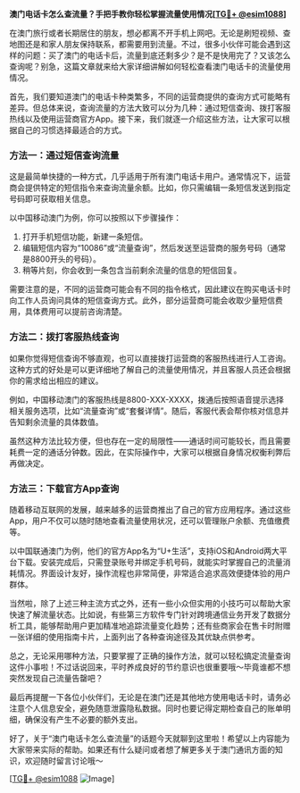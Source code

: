 **澳门电话卡怎么查流量？手把手教你轻松掌握流量使用情况[[TG💪+ @esim1088](https://t.me/s/esim1088)]**

在澳门旅行或者长期居住的朋友，想必都离不开手机上网吧。无论是刷短视频、查地图还是和家人朋友保持联系，都需要用到流量。不过，很多小伙伴可能会遇到这样的问题：买了澳门的电话卡后，流量到底还剩多少？是不是快用完了？又该怎么查询呢？别急，这篇文章就来给大家详细讲解如何轻松查看澳门电话卡的流量使用情况。

首先，我们要知道澳门的电话卡种类繁多，不同的运营商提供的查询方式可能略有差异。但总体来说，查询流量的方法大致可以分为几种：通过短信查询、拨打客服热线以及使用运营商官方App。接下来，我们就逐一介绍这些方法，让大家可以根据自己的习惯选择最适合的方式。

### 方法一：通过短信查询流量

这是最简单快捷的一种方式，几乎适用于所有澳门电话卡用户。通常情况下，运营商会提供特定的短信指令来查询流量余额。比如，你只需编辑一条短信发送到指定号码即可获取相关信息。

以中国移动澳门为例，你可以按照以下步骤操作：

1. 打开手机短信功能，新建一条短信。
2. 编辑短信内容为“10086”或“流量查询”，然后发送至运营商的服务号码（通常是8800开头的号码）。
3. 稍等片刻，你会收到一条包含当前剩余流量的信息的短信回复。

需要注意的是，不同的运营商可能会有不同的指令格式，因此建议在购买电话卡时向工作人员询问具体的短信查询方式。此外，部分运营商可能会收取少量短信费用，具体费用可以提前咨询清楚。

### 方法二：拨打客服热线查询

如果你觉得短信查询不够直观，也可以直接拨打运营商的客服热线进行人工咨询。这种方式的好处是可以更详细地了解自己的流量使用情况，并且客服人员还会根据你的需求给出相应的建议。

例如，中国移动澳门的客服热线是8800-XXX-XXXX，拨通后按照语音提示选择相关服务选项，比如“流量查询”或“套餐详情”。随后，客服代表会帮你核对信息并告知剩余流量的具体数值。

虽然这种方法比较方便，但也存在一定的局限性——通话时间可能较长，而且需要耗费一定的通话分钟数。因此，在实际操作中，大家可以根据自身情况权衡利弊后再做决定。

### 方法三：下载官方App查询

随着移动互联网的发展，越来越多的运营商推出了自己的官方应用程序。通过这些App，用户不仅可以随时随地查看流量使用状况，还可以管理账户余额、充值缴费等。

以中国联通澳门为例，他们的官方App名为“U+生活”，支持iOS和Android两大平台下载。安装完成后，只需登录账号并绑定手机号码，就能实时掌握自己的流量消耗情况。界面设计友好，操作流程也非常简便，非常适合追求高效便捷体验的用户群体。

当然啦，除了上述三种主流方式之外，还有一些小众但实用的小技巧可以帮助大家快速了解流量状态。比如说，有些第三方软件专门针对跨境通信业务开发了数据分析工具，能够帮助用户更加精准地追踪流量变化趋势；还有些商家会在售卡时附赠一张详细的使用指南卡片，上面列出了各种查询途径及其优缺点供参考。

总之，无论采用哪种方法，只要掌握了正确的操作方法，就可以轻松搞定流量查询这件小事啦！不过话说回来，平时养成良好的节约意识也很重要哦～毕竟谁都不想突然发现自己流量告罄吧？

最后再提醒一下各位小伙伴们，无论是在澳门还是其他地方使用电话卡时，请务必注意个人信息安全，避免随意泄露隐私数据。同时也要记得定期检查自己的账单明细，确保没有产生不必要的额外支出。

好了，关于“澳门电话卡怎么查流量”的话题今天就聊到这里啦！希望以上内容能为大家带来实际的帮助。如果还有什么疑问或者想了解更多关于澳门通讯方面的知识，欢迎随时留言讨论哦～

[[TG💪+ @esim1088](https://t.me/s/esim1088) ![Image](https://i.postimg.cc/4NQfJmqS/Snipaste-2025-05-13-00-14-12.png)]